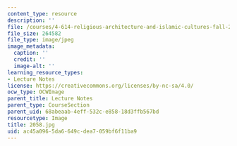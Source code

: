 ```yaml
---
content_type: resource
description: ''
file: /courses/4-614-religious-architecture-and-islamic-cultures-fall-2002/ac45a0965da6649cdea7059bf6f11ba9_2058.jpg
file_size: 264582
file_type: image/jpeg
image_metadata:
  caption: ''
  credit: ''
  image-alt: ''
learning_resource_types:
- Lecture Notes
license: https://creativecommons.org/licenses/by-nc-sa/4.0/
ocw_type: OCWImage
parent_title: Lecture Notes
parent_type: CourseSection
parent_uid: 68abeaab-4eff-532c-e858-18d3ffb567bd
resourcetype: Image
title: 2058.jpg
uid: ac45a096-5da6-649c-dea7-059bf6f11ba9
---
```

